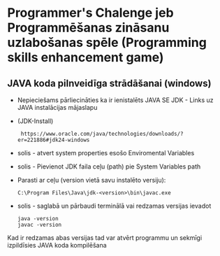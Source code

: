 # Programmer's Chalenge jeb Programmēšanas zināsanu uzlabošanas spēle (Programming skills enhancement game)
## JAVA koda pilnveidīga strādāšanai (windows)
* Nepieciešams pārliecināties ka ir ienistalēts JAVA SE JDK - Links uz JAVA instalācijas mājaslapu

- (JDK-Install)
  
       https://www.oracle.com/java/technologies/downloads/?er=221886#jdk24-windows
- solis - atvert system properties esošo Enviromental Variables

- solis - Pievienot JDK faila ceļu (path) pie System Variables path

- Parasti ar ceļu (version vietā savu instalēto versiju):

      C:\Program Files\Java\jdk-<version>\bin\javac.exe
- solis - saglabā un pārbaudi terminālā vai redzamas versijas ievadot
   
      java -version
      javac -version
 Kad ir redzamas abas versijas tad var atvērt programmu un sekmīgi izpildīsies JAVA koda kompilēšana
